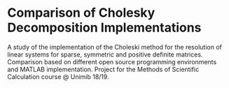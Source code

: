 # Comparison of Cholesky Decomposition Implementations
A study of the implementation of the Choleski method for the resolution of linear systems for sparse, symmetric and positive definite matrices. Comparison based on different open source programming environments and MATLAB implementation. Project for the Methods of Scientific Calculation course @ Unimib 18/19.
